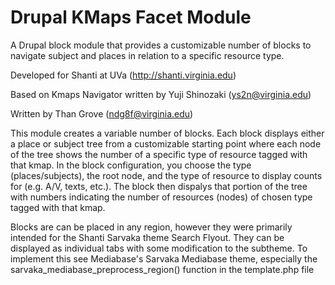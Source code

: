 Drupal KMaps Facet Module
=============================

A Drupal block module that provides a customizable number of blocks to navigate subject and places in relation to a specific resource type.

Developed for Shanti at UVa (http://shanti.virginia.edu)

Based on Kmaps Navigator written by Yuji Shinozaki (ys2n@virginia.edu) 

Written by Than Grove (ndg8f@virginia.edu)

This module creates a variable number of blocks. Each block displays either a place or subject tree from a customizable starting point
where each node of the tree shows the number of a specific type of resource tagged with that kmap. In the block configuration, you choose
the type (places/subjects), the root node, and the type of resource to display counts for (e.g. A/V, texts, etc.). The block then dispalys
that portion of the tree with numbers indicating the number of resources (nodes) of chosen type tagged with that kmap.

Blocks are can be placed in any region, however they were primarily intended for the Shanti Sarvaka theme Search Flyout. 
They can be displayed as individual tabs with some modification to the subtheme. To implement this 
see Mediabase's Sarvaka Mediabase theme, especially the sarvaka_mediabase_preprocess_region() function in the template.php file
